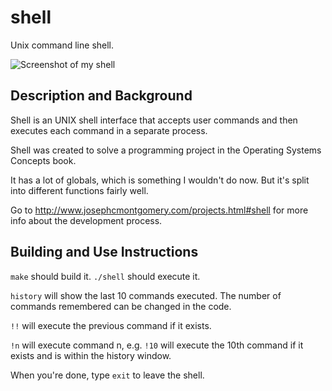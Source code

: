 # shell
Unix command line shell.

![Screenshot of my shell](http://www.josephcmontgomery.com/uploads/4/5/8/3/45834621/4158283_orig.png)
## Description and Background
Shell is an UNIX shell interface that accepts user commands and then executes each command in a separate process.

Shell was created to solve a programming project in the Operating Systems Concepts book.

It has a lot of globals, which is something I wouldn't do now. But it's split into different functions fairly well.

Go to http://www.josephcmontgomery.com/projects.html#shell for more info about the development process.

## Building and Use Instructions
`make` should build it. `./shell` should execute it. 

`history` will show the last 10 commands executed. The number of commands remembered can be changed in the code.

`!!` will execute the previous command if it exists. 

`!n` will execute command n, e.g. `!10` will execute the 10th command if it exists and is within the history window.

When you're done, type `exit` to leave the shell. 

